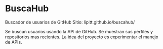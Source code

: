 # BuscaHub
Buscador de usuarios de GitHub
Sitio: lipitt.github.io/buscahub/

Se buscan usuarios usando la API de GitHub. Se muestran sus perfiles y repositorios mas recientes. La idea del proyecto es experimentar el manejo de APIs.

